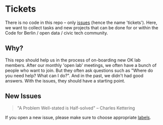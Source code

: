 # Tickets

There is no code in this repo – only [issues](https://github.com/codeforberlin/tickets/issues) (hence the name 'tickets'). Here, we want to collect tasks and new projects that can be done for or within the Code for Berlin / open data / civic tech community.

## Why?

This repo should help us in the process of on-boarding new OK lab members. After our monthly 'open lab' meetings, we often have a bunch of people who want to join. But they often ask questions such as "Where do you need help? What can I do?". And in the past, we didn't had good answers. With the issues, they should have a starting point.

## New Issues

> "A Problem Well-stated is Half-solved" – Charles Kettering

If you open a new issue, please make sure to choose appropriate [labels](https://github.com/codeforberlin/tickets/labels).
